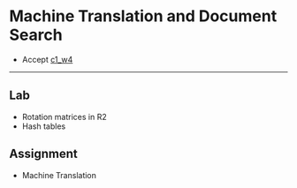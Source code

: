 # Machine Translation and Document Search

- Accept [c1_w4](https://classroom.github.com/a/V31VWcmk)

---

## Lab

- Rotation matrices in R2
- Hash tables

## Assignment

- Machine Translation
